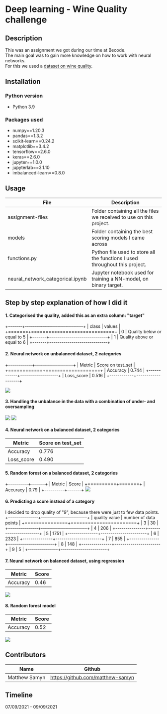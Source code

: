 # Deep learning - Wine Quality challenge
## Description
This was an assignment we got during our time at Becode.  
The main goal was to gain more knowledge on how to work with neural networks.  
For this we used a [dataset on wine quality](https://archive.ics.uci.edu/ml/datasets/wine+quality).

## Installation
### Python version
* Python 3.9

### Packages used
* numpy==1.20.3
* pandas==1.3.2
* scikit-learn==0.24.2
* matplotlib==3.4.2
* tensorflow==2.6.0
* keras==2.6.0
* jupyter==1.0.0
* jupyterlab==3.1.10
* imbalanced-learn==0.8.0

## Usage
| File                             | Description                                                                 |
|----------------------------------|-----------------------------------------------------------------------------|
| assignment-files                 | Folder containing all the files we received to use on this project.         |
| models                           | Folder containing the best scoring models I came across                     |
| functions.py                     | Python file used to store all the functions I used throughout this project. |
| neural_network_categorical.ipynb | Jupyter notebook used for training a NN-model, on binary target.            |


## Step by step explanation of how I did it
#### 1. Categorised the quality, added this as an extra column: "target"  
+-------+-----------------------------+
| class | values                      |
+=======+=============================+
| 0     | Quality below or equal to 5 |
+-------+-----------------------------+
| 1     | Quality above or equal to 6 |
+-------+-----------------------------+


####  2. Neural network on unbalanced dataset, 2 categories
+------------+-------------------+
| Metric     | Score on test_set |
+============+===================+
| Accuracy   | 0.744             |
+------------+-------------------+
| Loss_score | 0.516             |
+------------+-------------------+

![](visuals/cm_best_unbalanced_NN_categories.png)

#### 3. Handling the unbalance in the data with a combination of under- and oversampling
![](visuals/uneven_data.png)
![](visuals/even_data.png)

#### 4. Neural network on a balanced dataset, 2 categories
| Metric     | Score on test_set |
|------------|-------------------|
| Accuracy   | 0.776             |
| Loss_score | 0.490             |

#### 5. Random forest on a balanced dataset, 2 categories
+----------+-------+
| Metric   | Score |
+==========+=======+
| Accuracy | 0.79  |
+----------+-------+
![](visuals/random_forest_2_categories.png)


#### 6. Predicting a score instead of a category
I decided to drop quality of "9", because there were just to few data points.
+---------------+-----------------------+
| quality value | number of data points |
+===============+=======================+
| 3             | 30                    |
+---------------+-----------------------+
| 4             | 206                   |
+---------------+-----------------------+
| 5             | 1751                  |
+---------------+-----------------------+
| 6             | 2323                  |
+---------------+-----------------------+
| 7             | 855                   |
+---------------+-----------------------+
| 8             | 148                   |
+---------------+-----------------------+
| 9             | 5                     |
+---------------+-----------------------+
#### 7. Neural network on balanced dataset, using regression
| Metric   | Score |
|----------|-------|
| Accuracy | 0.46  |

![](visuals/regression_best.png)

#### 8. Random forest model
| Metric   | Score |
|----------|-------|
| Accuracy | 0.52  |

![](visuals/random_forest_best.png)


## Contributors
| Name          | Github                           |
|---------------|----------------------------------|
| Matthew Samyn | https://github.com/matthew-samyn |




## Timeline
07/09/2021 - 09/09/2021 